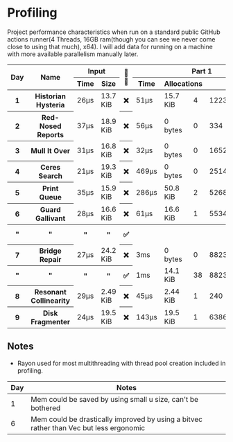 # Profiling
Project performance characteristics when run on a standard public GitHub actions runner(4 Threads, 16GB ram(though you can see we never come close to using that much), x64). I will add data for running on a machine with more available parallelism manually later.
<table>
  <thread>
    <tr>
      <th rowspan="2">Day</th>
      <th rowspan="2">Name</th>
      <th colspan="2">Input</th>
      <th rowspan="2">🔢🧵</th>
      <th colspan="4">Part 1</th>
      <th colspan="4">Part 2</th>
    </tr>
    <tr>
      <th>Time</th>
      <th>Size</th>
      <th>Time</th>
      <th colspan="2">Allocations</th>
      <th>Result</th>
      <th>Time</th>
      <th colspan="2">Allocations</th>
      <th>Result</th>
    </tr>
  </thread>
  <tbody id="results">
<tr>
<th>1</th>
<th>Historian Hysteria</th>
<td>26µs</td>
<td>13.7 KiB</td>
<th>❌</th>
<td>51µs</td>
<td>15.7 KiB</td><td>4</td>
<td>1223326</td>
<td>53µs</td>
<td>15.7 KiB</td><td>4</td>
<td>21070419</td>
</tr>
<tr>
<th>2</th>
<th>Red-Nosed Reports</th>
<td>37µs</td>
<td>18.9 KiB</td>
<th>❌</th>
<td>56µs</td>
<td>0 bytes</td><td>0</td>
<td>334</td>
<td>157µs</td>
<td>0 bytes</td><td>0</td>
<td>400</td>
</tr>
<tr>
<th>3</th>
<th>Mull It Over</th>
<td>31µs</td>
<td>16.8 KiB</td>
<th>❌</th>
<td>32µs</td>
<td>0 bytes</td><td>0</td>
<td>165225049</td>
<td>62µs</td>
<td>0 bytes</td><td>0</td>
<td>108830766</td>
</tr>
<tr>
<th>4</th>
<th>Ceres Search</th>
<td>21µs</td>
<td>19.3 KiB</td>
<th>❌</th>
<td>469µs</td>
<td>0 bytes</td><td>0</td>
<td>2514</td>
<td>200µs</td>
<td>0 bytes</td><td>0</td>
<td>1888</td>
</tr>
<tr>
<th>5</th>
<th>Print Queue</th>
<td>35µs</td>
<td>15.9 KiB</td>
<th>❌</th>
<td>286µs</td>
<td>50.8 KiB</td><td>2</td>
<td>5268</td>
<td>358µs</td>
<td>50.8 KiB</td><td>2</td>
<td>5799</td>
</tr>
<tr>
<th>6</th>
<th>Guard Gallivant</th>
<td>28µs</td>
<td>16.6 KiB</td>
<th>❌</th>
<td>61µs</td>
<td>16.6 KiB</td><td>1</td>
<td>5534</td>
<td>26ms</td>
<td>17.6 KiB</td><td>2</td>
<td>2262</td>
</tr>
<tr>
<th>"</th>
<th>"</th>
<th>"</th>
<th>"</th>
<th>✅</th>
<th></th>
<th></th>
<th></th>
<th></th>
<td>13ms</td>
<td>37.7 KiB</td><td>19</td>
<td>2262</td>
</tr>
<tr>
<th>7</th>
<th>Bridge Repair</th>
<td>27µs</td>
<td>24.2 KiB</td>
<th>❌</th>
<td>3ms</td>
<td>0 bytes</td><td>0</td>
<td>882304362421</td>
<td>4ms</td>
<td>0 bytes</td><td>0</td>
<td>145149066755184</td>
</tr>
<tr>
<th>"</th>
<th>"</th>
<th>"</th>
<th>"</th>
<th>✅</th>
<td>1ms</td>
<td>14.1 KiB</td><td>38</td>
<td>882304362421</td>
<td>2ms</td>
<td>16.1 KiB</td><td>37</td>
<td>145149066755184</td>
</tr>
<tr>
<th>8</th>
<th>Resonant Collinearity</th>
<td>29µs</td>
<td>2.49 KiB</td>
<th>❌</th>
<td>45µs</td>
<td>2.44 KiB</td><td>1</td>
<td>240</td>
<td>48µs</td>
<td>2.44 KiB</td><td>1</td>
<td>955</td>
</tr>
<tr>
<th>9</th>
<th>Disk Fragmenter</th>
<td>24µs</td>
<td>19.5 KiB</td>
<th>❌</th>
<td>143µs</td>
<td>19.5 KiB</td><td>1</td>
<td>6386640365805</td>
<td>28ns</td>
<td>0 bytes</td><td>0</td>
<td>0</td>
</tr>
</tbody>
</table>

## Notes
 - Rayon used for most multithreading with thread pool creation included in profiling.

| Day | Notes                                                                                        |
|-----|----------------------------------------------------------------------------------------------|
| 1   | Mem could be saved by using small u size, can't be bothered                                  |
| 6   | Mem could be drastically improved by using a bitvec rather than Vec<bool> but less ergonomic |

